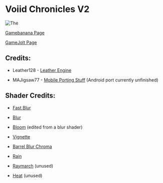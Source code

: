 # Voiid Chronicles V2
![The](https://i.imgur.com/YIaoz8W.gif)

[Gamebanana Page](https://gamebanana.com/mods/372018)

[GameJolt Page](https://gamejolt.com/games/VoiidChronicles/810060)

## Credits: 

* Leather128 - [Leather Engine](https://github.com/Leather128/LeatherEngine)

* MAJigsaw77 - [Mobile Porting Stuff](https://github.com/MAJigsaws-Storage/FNF-Mobile-Porting) (Android port currently unfinished)

## Shader Credits: 

* [Fast Blur](https://github.com/Jam3/glsl-fast-gaussian-blur/blob/master/5.glsl)

* [Blur](https://www.shadertoy.com/view/Xltfzj)

* [Bloom](https://github.com/amilajack/gaussian-blur/blob/master/src/9.glsl) (edited from a blur shader)

* [Vignette](https://www.shadertoy.com/view/lsKSWR)

* [Barrel Blur Chroma](https://www.shadertoy.com/view/td2XDz)

* [Rain](https://www.shadertoy.com/view/MlfBWr)

* [Raymarch](https://www.shadertoy.com/view/WtGXDD) (unused)

* [Heat](https://www.shadertoy.com/view/XsVSRd ) (unused)
